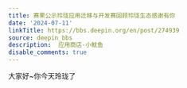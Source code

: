 ```yaml
---
title: 赛果公示玲珑应用迁移与开发赛回顾玲珑生态感谢有你
date: '2024-07-11'
linkTitle: https://bbs.deepin.org/en/post/274939
source: deepin_bbs
description:  应用商店-小鱿鱼 
disable_comments: true
---
```

大家好~你今天玲珑了
